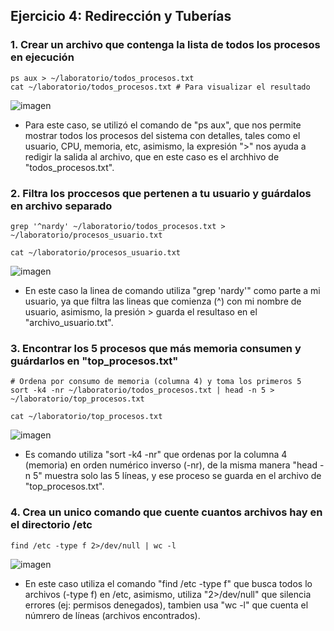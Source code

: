 ## Ejercicio 4: Redirección y Tuberías

### 1. Crear un archivo que contenga la lista de todos los procesos en ejecución 
```
ps aux > ~/laboratorio/todos_procesos.txt
cat ~/laboratorio/todos_procesos.txt # Para visualizar el resultado
```
![imagen](https://github.com/user-attachments/assets/34def319-b0f3-4584-b16a-db4b6a6564db)

- Para este caso, se utilizó el comando de "ps aux", que nos permite mostrar todos los procesos del sistema con detalles, tales como el usuario, CPU, memoria, etc, asimismo, la expresión ">" nos ayuda a redigir la salida al archivo, que en este caso es el archhivo de "todos_procesos.txt".

### 2. Filtra los proccesos que pertenen a tu usuario y guárdalos en archivo separado
```
grep '^nardy' ~/laboratorio/todos_procesos.txt > ~/laboratorio/procesos_usuario.txt

cat ~/laboratorio/procesos_usuario.txt
```
![imagen](https://github.com/user-attachments/assets/92840a78-54ad-48c9-88ef-f79590ce26de)

- En este caso la linea de comando utiliza "grep 'nardy'" como parte a mi usuario, ya que filtra las lineas que comienza (^) con mi nombre de usuario, asimismo, la presión > guarda el resultaso en el "archivo_usuario.txt".

### 3. Encontrar los 5 procesos que más memoria consumen y guárdarlos en "top_procesos.txt"

```
# Ordena por consumo de memoria (columna 4) y toma los primeros 5
sort -k4 -nr ~/laboratorio/todos_procesos.txt | head -n 5 > ~/laboratorio/top_procesos.txt

cat ~/laboratorio/top_procesos.txt

```
![imagen](https://github.com/user-attachments/assets/67bb03ea-8f95-4d78-a18b-a7dbe662c66c)

- Es comando utiliza "sort -k4 -nr" que ordenas por la columna 4 (memoria) en orden numérico inverso (-nr), de la misma manera "head -n 5" muestra solo las 5 líneas, y ese proceso se guarda en el archivo de "top_procesos.txt".

### 4. Crea un unico comando que cuente cuantos archivos hay en el directorio /etc

```
find /etc -type f 2>/dev/null | wc -l
```
![imagen](https://github.com/user-attachments/assets/2435a97d-1031-4e4f-8dcd-d7736b33b8be)

- En este caso utiliza el comando "find /etc -type f" que busca todos lo archivos (-type f) en /etc, asimismo, utiliza "2>/dev/null" que silencia errores (ej: permisos denegados), tambien usa "wc -l" que cuenta el númrero de líneas (archivos encontrados).






